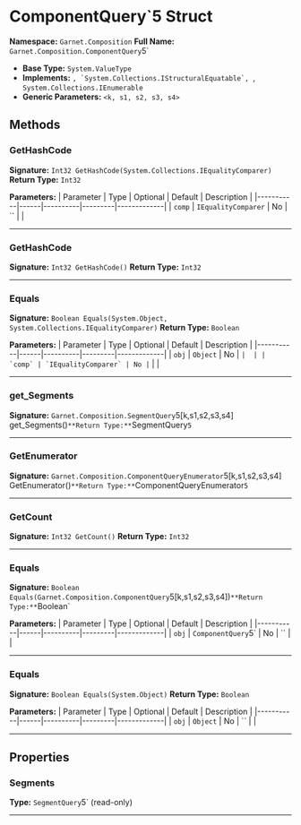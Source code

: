 # ComponentQuery`5 Struct

**Namespace:** `Garnet.Composition`
**Full Name:** `Garnet.Composition.ComponentQuery`5`
- **Base Type:** `System.ValueType`
- **Implements:** ``, `System.Collections.IStructuralEquatable`, ``, `System.Collections.IEnumerable`
- **Generic Parameters:** `<k, s1, s2, s3, s4>`

## Methods

### GetHashCode

**Signature:** `Int32 GetHashCode(System.Collections.IEqualityComparer)`
**Return Type:** `Int32`

**Parameters:**
| Parameter | Type | Optional | Default | Description |
|-----------|------|----------|---------|-------------|
| `comp` | `IEqualityComparer` | No | `` |  |

---

### GetHashCode

**Signature:** `Int32 GetHashCode()`
**Return Type:** `Int32`

---

### Equals

**Signature:** `Boolean Equals(System.Object, System.Collections.IEqualityComparer)`
**Return Type:** `Boolean`

**Parameters:**
| Parameter | Type | Optional | Default | Description |
|-----------|------|----------|---------|-------------|
| `obj` | `Object` | No | `` |  |
| `comp` | `IEqualityComparer` | No | `` |  |

---

### get_Segments

**Signature:** `Garnet.Composition.SegmentQuery`5[k,s1,s2,s3,s4] get_Segments()`
**Return Type:** `SegmentQuery`5`

---

### GetEnumerator

**Signature:** `Garnet.Composition.ComponentQueryEnumerator`5[k,s1,s2,s3,s4] GetEnumerator()`
**Return Type:** `ComponentQueryEnumerator`5`

---

### GetCount

**Signature:** `Int32 GetCount()`
**Return Type:** `Int32`

---

### Equals

**Signature:** `Boolean Equals(Garnet.Composition.ComponentQuery`5[k,s1,s2,s3,s4])`
**Return Type:** `Boolean`

**Parameters:**
| Parameter | Type | Optional | Default | Description |
|-----------|------|----------|---------|-------------|
| `obj` | `ComponentQuery`5` | No | `` |  |

---

### Equals

**Signature:** `Boolean Equals(System.Object)`
**Return Type:** `Boolean`

**Parameters:**
| Parameter | Type | Optional | Default | Description |
|-----------|------|----------|---------|-------------|
| `obj` | `Object` | No | `` |  |

---

## Properties

### Segments

**Type:** `SegmentQuery`5` (read-only)

---